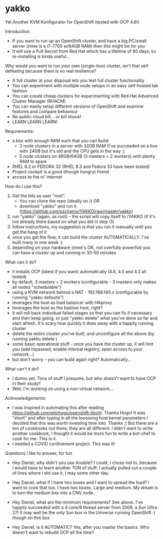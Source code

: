 # yakko

Yet Another KVM Konfigurator for OpenShift  (tested with OCP 4.6!)

Introduction:
- If you want to run up an OpenShift cluster, and have a big PC/small server (mine is a i7-7700 w/64GB RAM) then this might be for you
- It will use a Pull Secret from Red Hat which has a lifetime of 60 days, so re-installing is kinda useful...

Why would you want to run your own (single-box) cluster, isn't that self defeating because there is no real resilience?
- A full cluster at your disposal lets you test full cluster functionality
- You can experiment with multiple node setups in an easy self-hosted lab fashion
- You can create cheap clusters for experimenting with Red Hat Advanced Cluster Manager (RHACM)
- You can easily setup different versions of OpenShift and examine features and compare behaviour 
- No public cloud bill... or bill shock! 
- LEARN LEARN LEARN!

Requirements:
- a box with enough RAM such that you can build:
    - 3 node clusters in a server with 32GB RAM (I've succeeded on a box with 24GB but it's old and the CPU gets in the way :)
    - 5 node clusters on 48GB/64GB (3 masters + 2 workers) with plenty RAM to spare
- RHEL 8.2 or FEDORA 32 (RHEL 8.3 and Fedora 33 have been tested)
- Project cockpit is a good (though hungry) friend
- access to the ol' internet

How do I use this?
1) Get the bits as user "root":
    - You can clone the repo (ideally on /) OR  
    - download "yakko" and run it (https://github.com/ozchamo/YAKKO/raw/master/yakko) 
2) run "yakko" (again, as root) - the script will copy itself to /YAKKO (if it's not already there based on what you did in step (1)
3) follow instructions, my suggestion is that you run it manually until you get the hang of it
4) once you get the flow, it can build the cluster AUTOMATICALLY. I've built many in one week :)
5) depending on your hardware (mine's OK, not overfully powerful) you can have a cluster up and running in 30-50 minutes

What can it do?
- it installs OCP (latest if you want) automatically (4.6, 4.5 and 4.3 all tested)
- by default, 3 masters + 2 workers (configurable - 3 masters only makes all nodes "schedulable")
- using a KVM network behind a NAT - 192.168.140.x (configurable by running "yakko defaults")
- leverages the host as load balancer with HAproxy
- leverages the host as the bastion host, right?
- it will roll back individual failed stages so that you can fix if necessary and then keep going, or just "yakko delete" what you've done so far and start afresh. It's scary how quickly it does away with a happily running cluster
- delete the entire cluster you've built, and unconfigure all the above (by running yakko delete <cluster-name>)
- some basic operational stuff - once you have the cluster up, it will hint you 
  (add htpasswd, enable internal registry, open access to your network...)
- but don't worry - you can build again right? Automatically...

What can't it do?
- I dunno yet. Tons of stuff I presume, but who doesn't want to have OCP in their study?
- Well, I'm working on using a non-virtual network...

Acknowledgements:
- I was inspired in automating this after reading https://github.com/eitchugo/openshift-libvirt. Thanks Hugo! 
It was "short" and after typing in all the looooong host kernel parameters I decided that this was worth investing time into. Thanks ;)
But there are a ton of cookbooks out there, they are all different. I didn't want to write another cookbook, I thought it would be more fun to write a bot-chef to cook for me. This is it.
- I needed a COVID confinement project. This was it!

Questions I like to answer, for fun

- Hey Daniel, why didn't you use Ansible? 
I could, I chose not to, because I would have to learn another TON of stuff. I actually pulled out a couple of lines where I did use it. I may some other day.

- Hey Daniel, what if I have two boxes and I want to spread the load?
I want to cook that too. I have two boxes, Large and medium. My dream is to turn the medium box into a CNV node.

- Hey Daniel, what are the minimum requirements?
See above. I've happily succeeded with a 4 core/8 thread server from 2009, a Sun Ultra 27! It may well be the only Sun box in the Universe running OpenShift :) though on this box 

- Hey Daniel, is it AUTOMATIC?
Yes, after you master the basics. Who doesn't want to rebuild OCP all the time?

